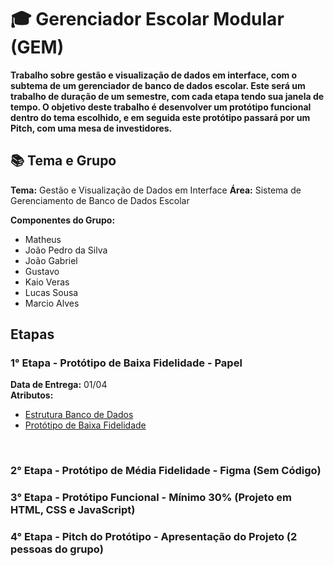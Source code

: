 # 🎓 Gerenciador Escolar Modular (GEM)

**Trabalho sobre gestão e visualização de dados em interface, com o subtema de um gerenciador de banco de dados escolar. Este será um trabalho de duração de um semestre, com cada etapa tendo sua janela de tempo. O objetivo deste trabalho é desenvolver um protótipo funcional dentro do tema escolhido, e em seguida este protótipo passará por um Pitch, com uma mesa de investidores.**

## 📚 Tema e Grupo

**Tema:** Gestão e Visualização de Dados em Interface
**Área:** Sistema de Gerenciamento de Banco de Dados Escolar

**Componentes do Grupo:**
- Matheus
- João Pedro da Silva
- João Gabriel
- Gustavo
- Kaio Veras
- Lucas Sousa
- Marcio Alves

## Etapas
### 1° Etapa - Protótipo de Baixa Fidelidade - Papel
**Data de Entrega:** 01/04 <br/>
**Atributos:** 
- [Estrutura Banco de Dados](DATABASE.md)
- [Protótipo de Baixa Fidelidade](GEM.pdf)
<br/>

### 2° Etapa - Protótipo de Média Fidelidade - Figma (Sem Código)

### 3° Etapa - Protótipo Funcional - Mínimo 30% (Projeto em HTML, CSS e JavaScript)

### 4° Etapa - Pitch do Protótipo - Apresentação do Projeto (2 pessoas do grupo)
